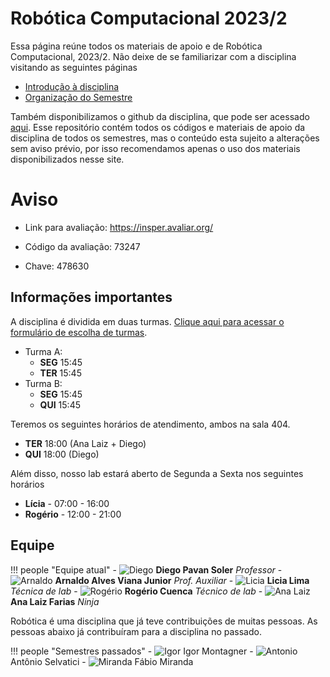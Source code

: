 # Robótica Computacional 2023/2

Essa página reúne todos os materiais de apoio e de Robótica Computacional, 2023/2. Não deixe de se familiarizar com a disciplina visitando as seguintes páginas

- [Introdução à disciplina](modulos/00-intro/index.md)
- [Organização do Semestre](modulos/index.md)

Também disponibilizamos o github da disciplina, que pode ser acessado [aqui](https://github.com/Insper/robotica-computacional). Esse repositório contém todos os códigos e materiais de apoio da disciplina de todos os semestres, mas o conteúdo esta sujeito a alterações sem aviso prévio, por isso recomendamos apenas o uso dos materiais disponibilizados nesse site.

# Aviso

* Link para avaliação: https://insper.avaliar.org/ 

* Código da avaliação: 73247  

* Chave: 478630 


## Informações importantes

A disciplina é dividida em duas turmas. [Clique aqui para acessar o formulário de escolha de turmas](https://forms.office.com/r/kTZh8Cikjj).

- Turma A: 
    - **SEG** 15:45 
    - **TER** 15:45
- Turma B: 
    - **SEG** 15:45 
    - **QUI** 15:45

Teremos os seguintes horários de atendimento, ambos na sala 404. 

- **TER** 18:00 (Ana Laiz + Diego)
- **QUI** 18:00 (Diego) 

Além disso, nosso lab estará aberto de Segunda a Sexta nos seguintes horários

- **Lícia** - 07:00 - 16:00
- **Rogério** - 12:00 - 21:00

## Equipe

!!! people "Equipe atual"
    - ![Diego](equipe/diego.jpg) **Diego Pavan Soler** *Professor*
    - ![Arnaldo](equipe/arnaldo.jpeg) **Arnaldo Alves Viana Junior** *Prof. Auxiliar*
    - ![Licia](equipe/licia.jpeg) **Licia Lima** *Técnica de lab*
    - ![Rogério](equipe/rogerio.jpeg) **Rogério Cuenca** *Técnico de lab*
    - ![Ana Laiz](equipe/ana-laiz.jpg) **Ana Laiz Farias** *Ninja*


Robótica é uma disciplina que já teve contribuições de muitas pessoas. As pessoas abaixo já contribuíram para a disciplina no passado.

!!! people "Semestres passados"
    - ![Igor](equipe/igor.jpg) Igor Montagner
    - ![Antonio](equipe/antonio.jpeg) Antônio Selvatici
    - ![Miranda](equipe/miranda.png) Fábio Miranda
